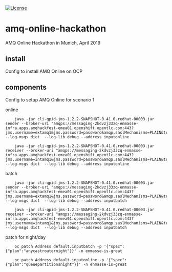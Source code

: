 [![License](https://img.shields.io/hexpm/l/plug.svg?maxAge=2592000)]()

# amq-online-hackathon
AMQ Online Hackathon in Munich, April 2019

## install
Config to install AMQ Online on OCP

## components
Config to setup AMQ Online for scenario 1

online
```
    java -jar cli-qpid-jms-1.2.2-SNAPSHOT-0.41.0.redhat-00003.jar sender --broker-uri "amqps://messaging-2kdvzj33zq-enmasse-infra.apps.amqhackfest-emea01.openshift.opentlc.com:443?jms.username=extamq1&jms.password=password&amqp.saslMechanisms=PLAIN&transport.trustAll=True&transport.verifyHost=False" --log-msgs dict  --log-lib debug --address inputonline
    
    java -jar cli-qpid-jms-1.2.2-SNAPSHOT-0.41.0.redhat-00003.jar receiver --broker-uri "amqps://messaging-2kdvzj33zq-enmasse-infra.apps.amqhackfest-emea01.openshift.opentlc.com:443?jms.username=intamq1&jms.password=password&amqp.saslMechanisms=PLAIN&transport.trustAll=True&transport.verifyHost=False" --log-msgs dict  --log-lib debug --address inputonline
```

batch
```
    java -jar cli-qpid-jms-1.2.2-SNAPSHOT-0.41.0.redhat-00003.jar sender --broker-uri "amqps://messaging-2kdvzj33zq-enmasse-infra.apps.amqhackfest-emea01.openshift.opentlc.com:443?jms.username=extamq1&jms.password=password&amqp.saslMechanisms=PLAIN&transport.trustAll=True&transport.verifyHost=False" --log-msgs dict  --log-lib debug --address inputbatch

    java -jar cli-qpid-jms-1.2.2-SNAPSHOT-0.41.0.redhat-00003.jar receiver --broker-uri "amqps://messaging-2kdvzj33zq-enmasse-infra.apps.amqhackfest-emea01.openshift.opentlc.com:443?jms.username=intamq1&jms.password=password&amqp.saslMechanisms=PLAIN&transport.trustAll=True&transport.verifyHost=False" --log-msgs dict  --log-lib debug --address inputbatch
```

patch for night/day
```
    oc patch Address default.inputbatch -p '{"spec":{"plan":"anycastrouternight"}}' -n enmasse-is-great
    
    oc patch Address default.inputonline -p '{"spec":{"plan":"queuepartitionsnight"}}' -n enmasse-is-great
```